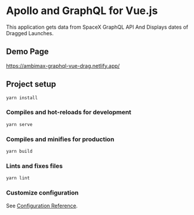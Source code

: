 # Apollo and GraphQL for Vue.js

This application gets data from SpaceX GraphQL API
And Displays  dates of Dragged Launches.

## Demo Page

<https://ambimax-graphql-vue-drag.netlify.app/>

## Project setup

```
yarn install
```

### Compiles and hot-reloads for development

```
yarn serve
```

### Compiles and minifies for production

```
yarn build
```

### Lints and fixes files

```
yarn lint
```

### Customize configuration

See [Configuration Reference](https://cli.vuejs.org/config/).
